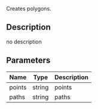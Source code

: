 Creates polygons.



## Description
no description
## Parameters

<table>
<thead>
	<tr>
		<th>Name</th>
		<th>Type</th>
		<th>Description</th>
	</tr>
</thead>
<tr>
	<td>points</td>
	<td><div class='bg-purple-800 px-2 py-px text-white rounded-sm'>string</div></td>
	<td>points</td>
</tr>
<tr>
	<td>paths</td>
	<td><div class='bg-purple-800 px-2 py-px text-white rounded-sm'>string</div></td>
	<td>paths</td>
</tr>
</table>